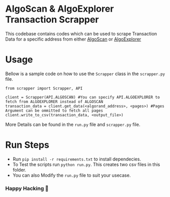 # AlgoScan & AlgoExplorer Transaction Scrapper
This codebase contains codes which can be used to scrape Transaction Data for a specific address from either [AlgoScan](https://algoscan.app/) or [AlgoExplorer](https://algoexplorer.io/)

# Usage
Bellow is a sample code on how to use the `Scrapper` class in the `scrapper.py` file.
```
from scrapper import Scrapper, API

client = Scrapper(API.ALGOSCAN) #You can specify API.ALGOEXPLORER to fetch from ALGOEXPLORER instead of ALGOSCAN
transaction_data = client.get_data(<algorand_address>, <pages>) #Pages Argument can be ommitted to fetch all pages
client.write_to_csv(transaction_data, <output_file>)

``` 
More Details can be found in the `run.py` file and `scrapper.py` file.

# Run Steps
- Run `pip install -r requirements.txt` to install dependecies.
- To Test the scripts run `python run.py`. This creates two csv files in this folder.
- You can also Modify the `run.py` file to suit your usecase.

### Happy Hacking 🚀
